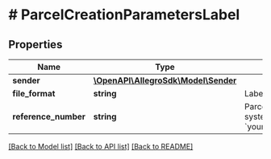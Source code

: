 # # ParcelCreationParametersLabel

## Properties

Name | Type | Description | Notes
------------ | ------------- | ------------- | -------------
**sender** | [**\OpenAPI\AllegroSdk\Model\Sender**](Sender.md) |  | [optional]
**file_format** | **string** | Label file format. | [optional]
**reference_number** | **string** | Parcel identifier in own system. Example: &#x60;your_ordering_number&#x60;. | [optional]

[[Back to Model list]](../../README.md#models) [[Back to API list]](../../README.md#endpoints) [[Back to README]](../../README.md)
